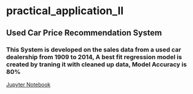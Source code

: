 # practical_application_II
## Used Car Price Recommendation System
### This System is developed on the sales data from a used car dealership from 1909 to 2014, A best fit regression model is created by traning it with cleaned up data, Model Accuracy is 80%   
[Jupyter Notebook](https://github.com/rajsandilya/practical_application_II/blob/main/prompt_II.ipynb)


